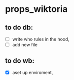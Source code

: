 # props_wiktoria

## to do db:

- [ ] write who rules in the hood,
- [ ] add new file

## to do wb:

- [x] aset up enviroment,

